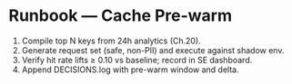 # Runbook — Cache Pre-warm
1) Compile top N keys from 24h analytics (Ch.20).
2) Generate request set (safe, non-PII) and execute against shadow env.
3) Verify hit rate lifts ≥ 0.10 vs baseline; record in SE dashboard.
4) Append DECISIONS.log with pre-warm window and delta.
